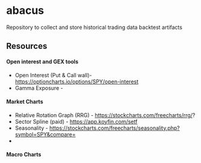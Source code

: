 # abacus
Repository to collect and store historical trading data backtest artifacts


## Resources

#### Open interest and GEX tools
- Open Interest (Put & Call wall)- https://optioncharts.io/options/SPY/open-interest
- Gamma Exposure - 

#### Market Charts
- Relative Rotation Graph (RRG) - https://stockcharts.com/freecharts/rrg/?
- Sector Spline (paid) - https://app.koyfin.com/setf
- Seasonality - https://stockcharts.com/freecharts/seasonality.php?symbol=SPY&compare=
- 

#### Macro Charts
